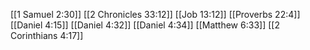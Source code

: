 [[1 Samuel 2:30]]
[[2 Chronicles 33:12]]
[[Job 13:12]]
[[Proverbs 22:4]]
[[Daniel 4:15]]
[[Daniel 4:32]]
[[Daniel 4:34]]
[[Matthew 6:33]]
[[2 Corinthians 4:17]]
